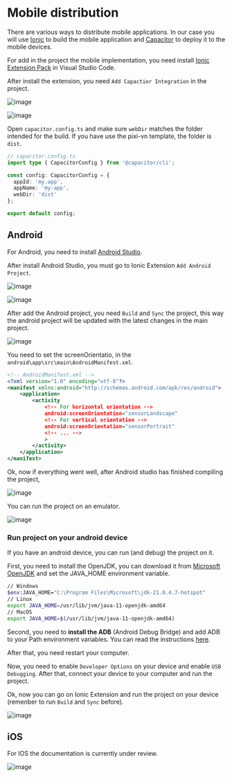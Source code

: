 # Mobile distribution

There are various ways to distribute mobile applications. In our case you will use [Ionic](https://ionicframework.com/) to build the mobile application and [Capacitor](https://capacitorjs.com/) to deploy it to the mobile devices.

For add in the project the mobile implementation, you need install [Ionic Extension Pack](https://marketplace.visualstudio.com/items?itemName=ionic.ionic) in Visual Studio Code.

After install the extension, you need `Add Capactior Integration` in the project.

![image](https://github.com/user-attachments/assets/f8e1dd12-a4f4-4833-b4fa-cd0af19431d8)

![image](https://github.com/user-attachments/assets/59eaab6b-3e4e-4696-8241-e0a08a69f146)

Open `capacitor.config.ts` and make sure `webDir` matches the folder intended for the build. If you have use the pixi-vn template, the folder is `dist`.

```ts
// capacitor.config.ts
import type { CapacitorConfig } from '@capacitor/cli';

const config: CapacitorConfig = {
  appId: 'my.app',
  appName: 'my-app',
  webDir: 'dist'
};

export default config;
```

## Android

For Android, you need to install [Android Studio](https://developer.android.com/studio).

After install Android Studio, you must go to Ionic Extension `Add Android Project`.

![image](https://github.com/user-attachments/assets/aa576001-41ed-4e2a-9c1a-fb9326c383aa)

![image](https://github.com/user-attachments/assets/b004117b-34ba-4383-8e83-428a5f075550)

After add the Android project, you need `Build` and `Sync` the project, this way the android project will be updated with the latest changes in the main project.

![image](https://github.com/user-attachments/assets/593e2b73-d566-4c22-843d-1d581d515ad2)

You need to set the screenOrientatio, in the `android\app\src\main\AndroidManifest.xml`.

```xml
<!-- AndroidManifest.xml -->
<?xml version="1.0" encoding="utf-8"?>
<manifest xmlns:android="http://schemas.android.com/apk/res/android">
    <application>
        <activity
            <!-- For horizontal orientation -->
            android:screenOrientation="sensorLandscape"
            <!-- For vertical orientation -->
            android:screenOrientation="sensorPortrait"
            <!-- ... -->
            >
        </activity>
    </application>
</manifest>
```

Ok, now if everything went well, after Android studio has finished compiling the project,

![image](https://github.com/user-attachments/assets/f0d3561d-f147-400a-91d5-e611aa098996)

You can run the project on an emulator.

![image](https://github.com/user-attachments/assets/71be6155-18ec-4dd1-867d-bc698ac66caf)

### Run project on your android device

If you have an android device, you can run (and debug) the project on it.

First, you need to install the OpenJDK, you can download it from [Microsoft OpenJDK](https://www.microsoft.com/openjdk) and set the JAVA_HOME environment variable.

```bash
// Windows
$env:JAVA_HOME="C:\Program Files\Microsoft\jdk-21.0.4.7-hotspot"
// Linux
export JAVA_HOME=/usr/lib/jvm/java-11-openjdk-amd64
// MacOS
export JAVA_HOME=$(/usr/lib/jvm/java-11-openjdk-amd64)
```

Second, you need to **install the ADB** (Android Debug Bridge) and add ADB to your Path environment variables. You can read the instructions [here](https://www.xda-developers.com/install-adb-windows-macos-linux/).

After that, you need restart your computer.

Now, you need to enable `Developer Options` on your device and enable `USB Debugging`. After that, connect your device to your computer and run the project.

Ok, now you can go on Ionic Extension and run the project on your device (remenber to run `Build` and `Sync` before).

![image](https://github.com/user-attachments/assets/e559d9c3-ed07-47a4-8028-2b733e9a6ddf)

## iOS

For IOS the documentation is currently under review.

![image](https://github.com/user-attachments/assets/b39d87d5-07f0-4fb0-994b-def749876823)

